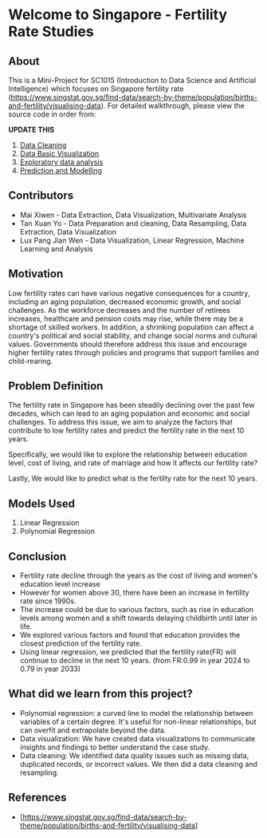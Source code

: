 # Welcome to Singapore - Fertility Rate Studies

## About

This is a Mini-Project for SC1015 (Introduction to Data Science and Artificial Intelligence) which focuses on Singapore fertility rate (https://www.singstat.gov.sg/find-data/search-by-theme/population/births-and-fertility/visualising-data). For detailed walkthrough, please view the source code in order from:

**UPDATE THIS**
1. [Data Cleaning](https://github.com/xiwen4/SC1015_FertilityRate/blob/main/SC1015%20Part%201%20Data%20Cleaning.ipynb)
2. [Data Basic Visualization](https://github.com/xiwen4/SC1015_FertilityRate/blob/main/SC1015%20Part%202%20Basic%20Visualisation.ipynbic%20Visualisation.ipynb)
3. [Exploratory data analysis](https://github.com/xiwen4/SC1015_FertilityRate/blob/main/SC1015%20Part%203%20Data%20Exploration.ipynb)
4. [Prediction and Modelling](https://github.com/xiwen4/SC1015_FertilityRate/blob/main/SC1015%20Part%204%20Prediction%20and%20Modelling.ipynb)
  
## Contributors

- Mai Xiwen - Data Extraction, Data Visualization, Multivariate Analysis
- Tan Xuan Yo -   Data Preparation and cleaning, Data Resampling, Data Extraction, Data Visualization
- Lux Pang Jian Wen - Data Visualization, Linear Regression, Machine Learning and Analysis

## Motivation
Low fertility rates can have various negative consequences for a country, including an aging population, decreased economic growth, and social challenges. As the workforce decreases and the number of retirees increases, healthcare and pension costs may rise, while there may be a shortage of skilled workers. In addition, a shrinking population can affect a country's political and social stability, and change social norms and cultural values. Governments should therefore address this issue and encourage higher fertility rates through policies and programs that support families and child-rearing.

## Problem Definition

The fertility rate in Singapore has been steadily declining over the past few decades, which can lead to an aging population and economic and social challenges. To address this issue, we aim to analyze the factors that contribute to low fertility rates and predict the fertility rate in the next 10 years.

Specifically, we would like to explore the relationship between education level, cost of living, and rate of marriage and how it affects our fertility rate?

Lastly, We would like to predict what is the fertilty rate for the next 10 years.

## Models Used
1. Linear Regression
2. Polynomial Regression

## Conclusion
- Fertility rate decline through the years as the cost of living and women's education level increase
- However for women above 30, there have been an increase in fertility rate since 1990s.
- The increase could be due to various factors, such as rise in education levels among women and a shift towards delaying childbirth until later in life.
- We explored various factors and found that education provides the closest prediction of the fertility rate.
- Using linear regression, we predicted that the fertility rate(FR) will continue to decline in the next 10 years. (from FR:0.99 in year 2024 to 0.79 in year 2033)

## What did we learn from this project?
- Polynomial regression: a curved line to model the relationship between variables of a certain degree. It's useful for non-linear relationships, but can overfit and extrapolate beyond the data.
- Data visualization: We have created data visualizations to communicate insights and findings to better understand the case study.
- Data cleaning: We identified data quality issues such as missing data, duplicated records, or incorrect values. We then did a data cleaning and resampling.

## References

- [<https://www.singstat.gov.sg/find-data/search-by-theme/population/births-and-fertility/visualising-data>]

